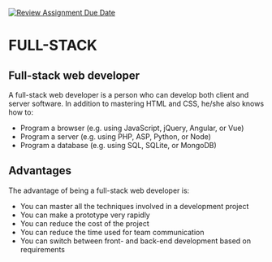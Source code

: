 [![Review Assignment Due Date](https://classroom.github.com/assets/deadline-readme-button-24ddc0f5d75046c5622901739e7c5dd533143b0c8e959d652212380cedb1ea36.svg)](https://classroom.github.com/a/HexukMyQ)
# FULL-STACK
## Full-stack web developer

A full-stack web developer is a person who can develop both client and server software.
In addition to mastering HTML and CSS, he/she also knows how to:

- Program a browser (e.g. using JavaScript, jQuery, Angular, or Vue)
- Program a server (e.g. using PHP, ASP, Python, or Node)
- Program a database (e.g. using SQL, SQLite, or MongoDB)
## Advantages
The advantage of being a full-stack web developer is:

- You can master all the techniques involved in a development project
- You can make a prototype very rapidly
- You can reduce the cost of the project
- You can reduce the time used for team communication
- You can switch between front- and back-end development based on requirements
